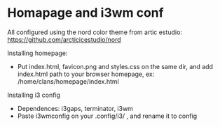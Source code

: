 # Homapage and i3wm conf

All configured using the nord color theme from artic estudio: https://github.com/arcticicestudio/nord

 Installing homepage:

* Put index.html, favicon.png and styles.css on the same dir, and add index.html path to your browser homepage, ex: /home/clans/homepage/index.html

 Installing i3 config
 
* Dependences: i3gaps, terminator, i3wm
* Paste i3wmconfig on your .config/i3/ , and rename it to config


